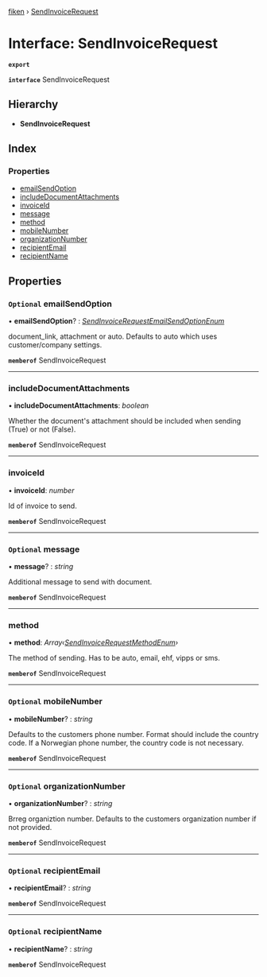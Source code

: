 [fiken](../README.md) › [SendInvoiceRequest](sendinvoicerequest.md)

# Interface: SendInvoiceRequest

**`export`** 

**`interface`** SendInvoiceRequest

## Hierarchy

* **SendInvoiceRequest**

## Index

### Properties

* [emailSendOption](sendinvoicerequest.md#optional-emailsendoption)
* [includeDocumentAttachments](sendinvoicerequest.md#includedocumentattachments)
* [invoiceId](sendinvoicerequest.md#invoiceid)
* [message](sendinvoicerequest.md#optional-message)
* [method](sendinvoicerequest.md#method)
* [mobileNumber](sendinvoicerequest.md#optional-mobilenumber)
* [organizationNumber](sendinvoicerequest.md#optional-organizationnumber)
* [recipientEmail](sendinvoicerequest.md#optional-recipientemail)
* [recipientName](sendinvoicerequest.md#optional-recipientname)

## Properties

### `Optional` emailSendOption

• **emailSendOption**? : *[SendInvoiceRequestEmailSendOptionEnum](../enums/sendinvoicerequestemailsendoptionenum.md)*

document_link, attachment or auto. Defaults to auto which uses customer/company settings.

**`memberof`** SendInvoiceRequest

___

###  includeDocumentAttachments

• **includeDocumentAttachments**: *boolean*

Whether the document's attachment should be included when sending (True) or not (False).

**`memberof`** SendInvoiceRequest

___

###  invoiceId

• **invoiceId**: *number*

Id of invoice to send.

**`memberof`** SendInvoiceRequest

___

### `Optional` message

• **message**? : *string*

Additional message to send with document.

**`memberof`** SendInvoiceRequest

___

###  method

• **method**: *Array‹[SendInvoiceRequestMethodEnum](../enums/sendinvoicerequestmethodenum.md)›*

The method of sending. Has to be auto, email, ehf, vipps or sms.

**`memberof`** SendInvoiceRequest

___

### `Optional` mobileNumber

• **mobileNumber**? : *string*

Defaults to the customers phone number. Format should include the country code. If a Norwegian phone number, the country code is not necessary.

**`memberof`** SendInvoiceRequest

___

### `Optional` organizationNumber

• **organizationNumber**? : *string*

Brreg organiztion number. Defaults to the customers organization number if not provided.

**`memberof`** SendInvoiceRequest

___

### `Optional` recipientEmail

• **recipientEmail**? : *string*

**`memberof`** SendInvoiceRequest

___

### `Optional` recipientName

• **recipientName**? : *string*

**`memberof`** SendInvoiceRequest
